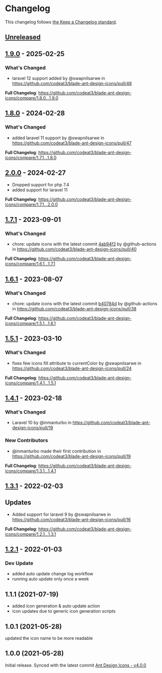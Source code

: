 # Changelog

This changelog follows [the Keep a Changelog standard](https://keepachangelog.com).

## [Unreleased](https://github.com/codeat3/blade-ant-design-icons/compare/1.9.0...HEAD)

## [1.9.0](https://github.com/codeat3/blade-ant-design-icons/compare/1.8.0...1.9.0) - 2025-02-25

### What's Changed

* laravel 12 support added by @swapnilsarwe in https://github.com/codeat3/blade-ant-design-icons/pull/48

**Full Changelog**: https://github.com/codeat3/blade-ant-design-icons/compare/1.8.0...1.9.0

## [1.8.0](https://github.com/codeat3/blade-ant-design-icons/compare/2.0.0...1.8.0) - 2024-02-28

### What's Changed

* added laravel 11 support by @swapnilsarwe in https://github.com/codeat3/blade-ant-design-icons/pull/47

**Full Changelog**: https://github.com/codeat3/blade-ant-design-icons/compare/1.7.1...1.8.0

## [2.0.0](https://github.com/codeat3/blade-ant-design-icons/compare/1.7.1...2.0.0) - 2024-02-27

- Dropped support for php 7.4
- added support for laravel 11

**Full Changelog**: https://github.com/codeat3/blade-ant-design-icons/compare/1.7.1...2.0.0

## [1.7.1](https://github.com/codeat3/blade-ant-design-icons/compare/1.6.1...1.7.1) - 2023-09-01

### What's Changed

- chore: update icons with the latest commit [4ab94f3](https://github.com/ant-design/ant-design-icons/commit/4ab94f341f63deccd1b7fa296f47ed88b818a3fe) by @github-actions in https://github.com/codeat3/blade-ant-design-icons/pull/40

**Full Changelog**: https://github.com/codeat3/blade-ant-design-icons/compare/1.6.1...1.7.1

## [1.6.1](https://github.com/codeat3/blade-ant-design-icons/compare/1.5.1...1.6.1) - 2023-08-07

### What's Changed

- chore: update icons with the latest commit [b40784d](https://github.com/ant-design/ant-design-icons/commit/b40784d0aeee87eff5af19c5fca13a8443fddd1c) by @github-actions in https://github.com/codeat3/blade-ant-design-icons/pull/38

**Full Changelog**: https://github.com/codeat3/blade-ant-design-icons/compare/1.5.1...1.6.1

## [1.5.1](https://github.com/codeat3/blade-ant-design-icons/compare/1.4.1...1.5.1) - 2023-03-10

### What's Changed

- fixes few icons fill attribute to currentColor by @swapnilsarwe in https://github.com/codeat3/blade-ant-design-icons/pull/24

**Full Changelog**: https://github.com/codeat3/blade-ant-design-icons/compare/1.4.1...1.5.1

## [1.4.1](https://github.com/codeat3/blade-ant-design-icons/compare/1.3.1...1.4.1) - 2023-02-18

### What's Changed

- Laravel 10 by @inmanturbo in https://github.com/codeat3/blade-ant-design-icons/pull/19

### New Contributors

- @inmanturbo made their first contribution in https://github.com/codeat3/blade-ant-design-icons/pull/19

**Full Changelog**: https://github.com/codeat3/blade-ant-design-icons/compare/1.3.1...1.4.1

## [1.3.1](https://github.com/codeat3/blade-ant-design-icons/compare/1.2.1...1.3.1) - 2022-02-03

## Updates

- Added support for laravel 9 by @swapnilsarwe in https://github.com/codeat3/blade-ant-design-icons/pull/16

**Full Changelog**: https://github.com/codeat3/blade-ant-design-icons/compare/1.2.1...1.3.1

## [1.2.1](https://github.com/codeat3/blade-ant-design-icons/compare/1.1.1...1.2.1) - 2022-01-03

### Dev Update

- added auto update change log workflow
- running auto update only once a week

## 1.1.1 (2021-07-19)

- added icon generation & auto update action
- icon updates due to generic icon generation scripts

## 1.0.1 (2021-05-28)

updated the icon name to be more readable

## 1.0.0 (2021-05-28)

Initial release.
Synced with the latest commit [Ant Design Icons - v4.0.0](https://github.com/ant-design/ant-design-icons/releases/tag/%40ant-design%2Ficons-svg%404.0.0)
